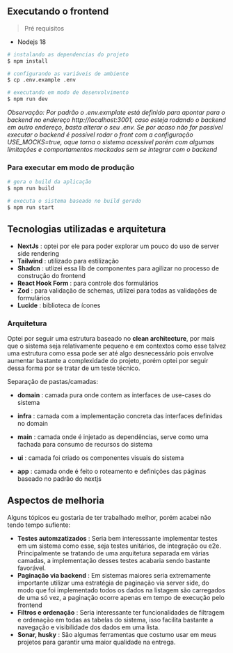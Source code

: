 ## Executando o frontend

> Pré requisitos

- Nodejs 18

```sh
# instalando as dependencias do projeto
$ npm install

# configurando as variáveis de ambiente
$ cp .env.example .env

# executando em modo de desenvolvimento
$ npm run dev
```

_Observação: Por padrão o .env.exmplate está definido para apontar para o backend no endereço http://localhost:3001, caso esteja rodando o backend em outro endereço, basta alterar o seu .env. Se por acaso não for possível executar o backend é possível rodar o front com a configuração USE_MOCKS=true, oque torna o sistema acessível porém com algumas limitações e comportamentos mockados sem se integrar com o backend_

### Para executar em modo de produção

```sh
# gera o build da aplicação
$ npm run build

# executa o sistema baseado no build gerado
$ npm run start
```

## Tecnologias utilizadas e arquitetura

- **NextJs** : optei por ele para poder explorar um pouco do uso de server side rendering
- **Tailwind** : utilizado para estilização
- **Shadcn** : utlizei essa lib de componentes para agilizar no processo de construção do frontend
- **React Hook Form** : para controle dos formulários
- **Zod** : para validação de schemas, utilizei para todas as validações de formulários
- **Lucide** : biblioteca de ícones

### Arquitetura

Optei por seguir uma estrutura baseado no **clean architecture**, por mais que o sistema seja relativamente pequeno e em contextos como esse talvez uma estrutura como essa pode ser até algo desnecessário pois envolve aumentar bastante a complexidade do projeto, porém optei por seguir dessa forma por se tratar de um teste técnico.

Separação de pastas/camadas:

- **domain** : camada pura onde contem as interfaces de use-cases do sistema
- **infra** : camada com a implementação concreta das interfaces definidas no domain
- **main** : camada onde é injetado as dependências, serve como uma fachada para consumo de recursos do sistema
- **ui** : camada foi criado os componentes visuais do sistema

- **app** : camada onde é feito o roteamento e definições das páginas baseado no padrão do nextjs

## Aspectos de melhoria

Alguns tópicos eu gostaria de ter trabalhado melhor, porém acabei não tendo tempo sufiente:

- **Testes automzatizados** : Seria bem interesssante implementar testes em um sistema como esse, seja testes unitários, de integração ou e2e. Principalmente se tratando de uma arquitetura separada em várias camadas, a implementação desses testes acabaria sendo bastante favorável.
- **Paginação via backend** : Em sistemas maiores seria extremamente importante utilizar uma estratégia de paginação via server side, do modo que foi implementado todos os dados na listagem são carregados de uma só vez, a paginação ocorre apenas em tempo de execução pelo frontend
- **Filtros e ordenação** : Seria interessante ter funcionalidades de filtragem e ordenação em todas as tabelas do sistema, isso facilita bastante a navegação e visibilidade dos dados em uma lista.
- **Sonar, husky** : São algumas ferramentas que costumo usar em meus projetos para garantir uma maior qualidade na entrega.
